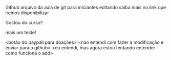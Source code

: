 Github
arquivo da aula de git para iniciantes
editando
saiba mais no link que iremos disponibilizar

Gostou do curso? 

mais um teste!

<botão do paypall para doações>
<nao entendi com fazer a modificação e enviar para o github>
<eu entendi, mas agora estou tentando entender como funciona o add>

<testando o comando tags>
